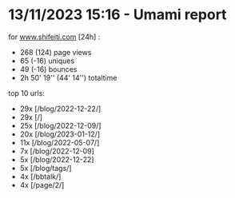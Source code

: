# 13/11/2023 15:16 - Umami report
for www.shifeiti.com [24h] :

 - 268 (124) page views
 - 65 (-16) uniques
 - 49 (-16) bounces
 - 2h 50' 19'' (44' 14'') totaltime


top 10 urls:
 - 29x [/blog/2022-12-22/]
 - 29x [/]
 - 25x [/blog/2022-12-09/]
 - 20x [/blog/2023-01-12/]
 - 11x [/blog/2022-05-07/]
 - 7x [/blog/2022-12-09]
 - 5x [/blog/2022-12-22]
 - 5x [/blog/tags/]
 - 4x [/bbtalk/]
 - 4x [/page/2/]


